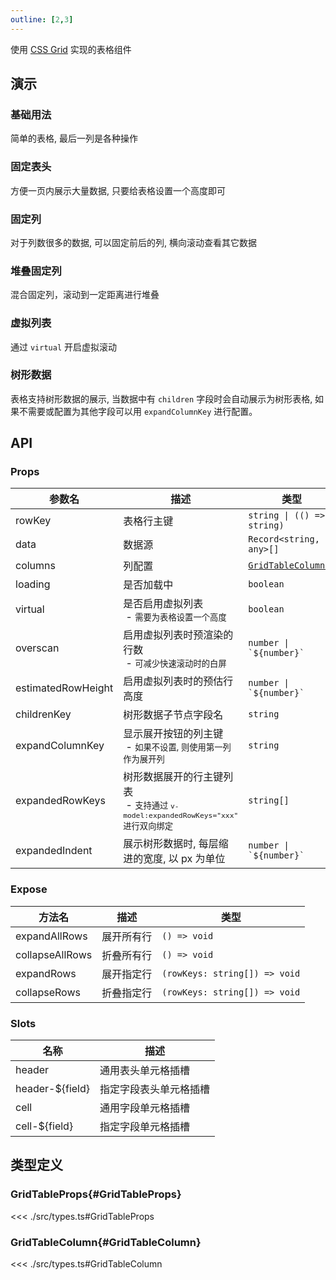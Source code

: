 ```yaml
---
outline: [2,3]
---
```


使用 [CSS Grid](https://developer.mozilla.org/zh-CN/docs/Web/CSS/grid) 实现的表格组件

## 演示

### 基础用法

简单的表格, 最后一列是各种操作

### 固定表头

方便一页内展示大量数据, 只要给表格设置一个高度即可

### 固定列

对于列数很多的数据, 可以固定前后的列, 横向滚动查看其它数据

### 堆叠固定列

混合固定列，滚动到一定距离进行堆叠

### 虚拟列表

通过 `virtual` 开启虚拟滚动

### 树形数据

表格支持树形数据的展示, 当数据中有 `children` 字段时会自动展示为树形表格, 如果不需要或配置为其他字段可以用 `expandColumnKey` 进行配置。

## API

### Props

| 参数名 | 描述 | 类型 | 默认值 |
| --- | --- | --- | --- |
| rowKey | 表格行主键 | ``` string \| (() => string) ``` | `'id'` |
| data | 数据源 | `Record<string, any>[]` | - |
| columns | 列配置 | [`GridTableColumn[]`](#GridTableColumn) | - |
| loading | 是否加载中 | `boolean` | - |
| virtual | 是否启用虚拟列表<br>&nbsp;- <small>需要为表格设置一个高度</small> | `boolean` | - |
| overscan | 启用虚拟列表时预渲染的行数<br>&nbsp;- <small>可减少快速滚动时的白屏</small> | ``` number \| `${number}` ``` | `5` |
| estimatedRowHeight | 启用虚拟列表时的预估行高度 | ``` number \| `${number}` ``` | `50` |
| childrenKey | 树形数据子节点字段名 | `string` | `'children'` |
| expandColumnKey | 显示展开按钮的列主键<br>&nbsp;- <small>如果不设置, 则使用第一列作为展开列</small> | `string` | - |
| expandedRowKeys | 树形数据展开的行主键列表<br>&nbsp;- <small>支持通过 `v-model:expandedRowKeys="xxx"` 进行双向绑定</small> | `string[]` | - |
| expandedIndent | 展示树形数据时, 每层缩进的宽度, 以 px 为单位 | ``` number \| `${number}` ``` | `15` |

### Expose

| 方法名 | 描述 | 类型 |
| --- | --- | --- |
| expandAllRows | 展开所有行 | `() => void` |
| collapseAllRows | 折叠所有行 | `() => void` |
| expandRows | 展开指定行 | `(rowKeys: string[]) => void` |
| collapseRows | 折叠指定行 | `(rowKeys: string[]) => void` |

### Slots

| 名称 | 描述 |
| --- | --- |
| header | 通用表头单元格插槽 |
| header-$\{field\} | 指定字段表头单元格插槽 |
| cell | 通用字段单元格插槽 |
| cell-$\{field\} | 指定字段单元格插槽 |

## 类型定义

### GridTableProps{#GridTableProps}

<<< ./src/types.ts#GridTableProps

### GridTableColumn{#GridTableColumn}

<<< ./src/types.ts#GridTableColumn
